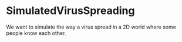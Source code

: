 # SimulatedVirusSpreading
We want to simulate the way a virus spread in a 2D world where some people know each other.
